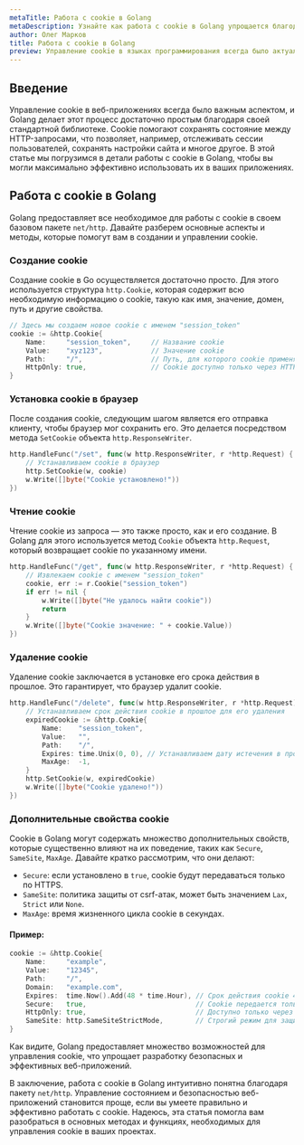 ```yaml
---
metaTitle: Работа с cookie в Golang
metaDescription: Узнайте как работа с cookie в Golang упрощается благодаря стандартной библиотеке - примеры использования и основные функции для эффективного манипулирования cookie
author: Олег Марков
title: Работа с cookie в Golang
preview: Управление cookie в языках программирования всегда было актуальной задачей- узнайте как Golang делает это легко и эффективно
---
```


## Введение

Управление cookie в веб-приложениях всегда было важным аспектом, и Golang делает этот процесс достаточно простым благодаря своей стандартной библиотеке. Cookie помогают сохранять состояние между HTTP-запросами, что позволяет, например, отслеживать сессии пользователей, сохранять настройки сайта и многое другое. В этой статье мы погрузимся в детали работы с cookie в Golang, чтобы вы могли максимально эффективно использовать их в ваших приложениях.

## Работа с cookie в Golang

Golang предоставляет все необходимое для работы с cookie в своем базовом пакете `net/http`. Давайте разберем основные аспекты и методы, которые помогут вам в создании и управлении cookie.

### Создание cookie

Создание cookie в Go осуществляется достаточно просто. Для этого используется структура `http.Cookie`, которая содержит всю необходимую информацию о cookie, такую как имя, значение, домен, путь и другие свойства.

```go
// Здесь мы создаем новое cookie с именем "session_token"
cookie := &http.Cookie{
    Name:     "session_token",     // Название cookie
    Value:    "xyz123",            // Значение cookie
    Path:     "/",                 // Путь, для которого cookie применяется
    HttpOnly: true,                // Cookie доступно только через HTTP(S), а не JavaScript
}
```

### Установка cookie в браузер

После создания cookie, следующим шагом является его отправка клиенту, чтобы браузер мог сохранить его. Это делается посредством метода `SetCookie` объекта `http.ResponseWriter`.

```go
http.HandleFunc("/set", func(w http.ResponseWriter, r *http.Request) {
    // Устанавливаем cookie в браузер
    http.SetCookie(w, cookie)
    w.Write([]byte("Cookie установлено!"))
})
```

### Чтение cookie

Чтение cookie из запроса — это также просто, как и его создание. В Golang для этого используется метод `Cookie` объекта `http.Request`, который возвращает cookie по указанному имени.

```go
http.HandleFunc("/get", func(w http.ResponseWriter, r *http.Request) {
    // Извлекаем cookie с именем "session_token"
    cookie, err := r.Cookie("session_token")
    if err != nil {
        w.Write([]byte("Не удалось найти cookie"))
        return
    }
    w.Write([]byte("Cookie значение: " + cookie.Value))
})
```

### Удаление cookie

Удаление cookie заключается в установке его срока действия в прошлое. Это гарантирует, что браузер удалит cookie.

```go
http.HandleFunc("/delete", func(w http.ResponseWriter, r *http.Request) {
    // Устанавливаем срок действия cookie в прошлое для его удаления
    expiredCookie := &http.Cookie{
        Name:    "session_token",
        Value:   "",
        Path:    "/",
        Expires: time.Unix(0, 0), // Устанавливаем дату истечения в прошлое
        MaxAge:  -1,
    }
    http.SetCookie(w, expiredCookie)
    w.Write([]byte("Cookie удалено!"))
})
```

### Дополнительные свойства cookie

Cookie в Golang могут содержать множество дополнительных свойств, которые существенно влияют на их поведение, таких как `Secure`, `SameSite`, `MaxAge`. Давайте кратко рассмотрим, что они делают:

- `Secure`: если установлено в `true`, cookie будут передаваться только по HTTPS.
- `SameSite`: политика защиты от csrf-атак, может быть значением `Lax`, `Strict` или `None`.
- `MaxAge`: время жизненного цикла cookie в секундах.

#### Пример:

```go
cookie := &http.Cookie{
    Name:     "example",
    Value:    "12345",
    Path:     "/",
    Domain:   "example.com",
    Expires:  time.Now().Add(48 * time.Hour), // Срок действия cookie 48 часов
    Secure:   true,                           // Cookie передается только через HTTPS
    HttpOnly: true,                           // Доступно только через HTTP(S)
    SameSite: http.SameSiteStrictMode,        // Строгий режим для защиты от CSRF атак
}
```

Как видите, Golang предоставляет множество возможностей для управления cookie, что упрощает разработку безопасных и эффективных веб-приложений.

В заключение, работа с cookie в Golang интуитивно понятна благодаря пакету `net/http`. Управление состоянием и безопасностью веб-приложений становится проще, если вы умеете правильно и эффективно работать с cookie. Надеюсь, эта статья помогла вам разобраться в основных методах и функциях, необходимых для управления cookie в ваших проектах.